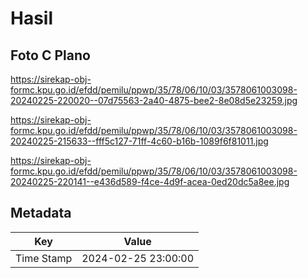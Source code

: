 # Hasil

## Foto C Plano

https://sirekap-obj-formc.kpu.go.id/efdd/pemilu/ppwp/35/78/06/10/03/3578061003098-20240225-220020--07d75563-2a40-4875-bee2-8e08d5e23259.jpg

https://sirekap-obj-formc.kpu.go.id/efdd/pemilu/ppwp/35/78/06/10/03/3578061003098-20240225-215633--fff5c127-71ff-4c60-b16b-1089f6f81011.jpg

https://sirekap-obj-formc.kpu.go.id/efdd/pemilu/ppwp/35/78/06/10/03/3578061003098-20240225-220141--e436d589-f4ce-4d9f-acea-0ed20dc5a8ee.jpg


## Metadata

| Key        | Value               |
| ---------- | ------------------- |
| Time Stamp | 2024-02-25 23:00:00 |



